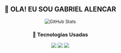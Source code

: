 <h2 align="center">👋 OLA! EU SOU GABRIEL ALENCAR</h2>

<p align="center">
  <img src="https://github-readme-stats.vercel.app/api?username=GabrielAlenc&show_icons=true&theme=radical" alt="GitHub Stats"/>
</p>

<h3 align="center">🚀 Tecnologias Usadas</h3>

<p align="center">
  <img src="https://img.shields.io/badge/HTML5-E34F26?style=for-the-badge&logo=html5&logoColor=white"/>
  <img src="https://img.shields.io/badge/CSS3-1572B6?style=for-the-badge&logo=css3&logoColor=white"/>
  <img src="https://img.shields.io/badge/JavaScript-323330?style=for-the-badge&logo=javascript&logoColor=F7DF1E"/>
</p>
